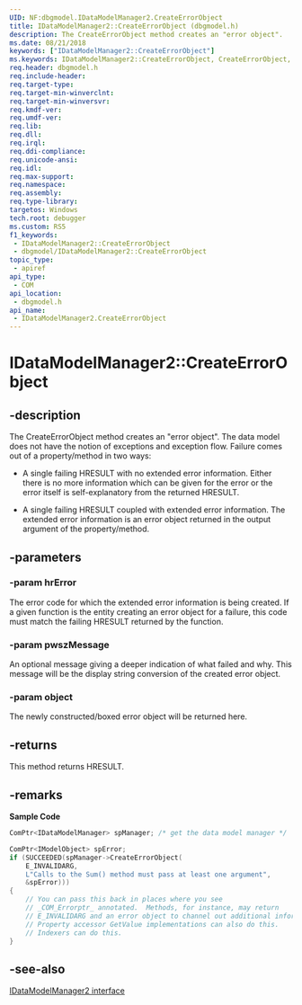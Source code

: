 ```yaml
---
UID: NF:dbgmodel.IDataModelManager2.CreateErrorObject
title: IDataModelManager2::CreateErrorObject (dbgmodel.h)
description: The CreateErrorObject method creates an "error object".
ms.date: 08/21/2018
keywords: ["IDataModelManager2::CreateErrorObject"]
ms.keywords: IDataModelManager2::CreateErrorObject, CreateErrorObject, IDataModelManager2.CreateErrorObject, IDataModelManager2::CreateErrorObject, IDataModelManager2.CreateErrorObject
req.header: dbgmodel.h
req.include-header: 
req.target-type: 
req.target-min-winverclnt: 
req.target-min-winversvr: 
req.kmdf-ver: 
req.umdf-ver: 
req.lib: 
req.dll: 
req.irql: 
req.ddi-compliance: 
req.unicode-ansi: 
req.idl: 
req.max-support: 
req.namespace: 
req.assembly: 
req.type-library: 
targetos: Windows
tech.root: debugger
ms.custom: RS5
f1_keywords:
 - IDataModelManager2::CreateErrorObject
 - dbgmodel/IDataModelManager2::CreateErrorObject
topic_type:
 - apiref
api_type:
 - COM
api_location:
 - dbgmodel.h
api_name:
 - IDataModelManager2.CreateErrorObject
---
```


# IDataModelManager2::CreateErrorObject


## -description

The CreateErrorObject method creates an "error object". The data model does not have the notion of exceptions and exception flow. Failure comes out of a property/method in two ways: 

- A single failing HRESULT with no extended error information. Either there is no more information which can be given for the error or the error itself is self-explanatory from the returned HRESULT.

- A single failing HRESULT coupled with extended error information. The extended error information is an error object returned in the output argument of the property/method.

## -parameters

### -param hrError

The error code for which the extended error information is being created. If a given function is the entity creating an error object for a failure, this code must match the failing HRESULT returned by the function.

### -param pwszMessage

An optional message giving a deeper indication of what failed and why. This message will be the display string conversion of the created error object.

### -param object

The newly constructed/boxed error object will be returned here.

## -returns

This method returns HRESULT.

## -remarks

**Sample Code**

```cpp
ComPtr<IDataModelManager> spManager; /* get the data model manager */

ComPtr<IModelObject> spError;
if (SUCCEEDED(spManager->CreateErrorObject(
    E_INVALIDARG, 
    L"Calls to the Sum() method must pass at least one argument", 
    &spError)))
{
    // You can pass this back in places where you see 
    // _COM_Errorptr_ annotated.  Methods, for instance, may return 
    // E_INVALIDARG and an error object to channel out additional information.
    // Property accessor GetValue implementations can also do this.  
    // Indexers can do this.
}
```

## -see-also

[IDataModelManager2 interface](nn-dbgmodel-idatamodelmanager2.md)

